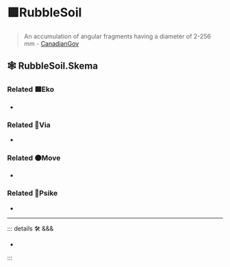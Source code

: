 # 🟩<eko>RubbleSoil</eko>

> An accumulation of angular fragments having a diameter of 2-256 mm - [CanadianGov](https://sis.agr.gc.ca/cansis/taxa/cssc3/chpt18.html)

## 🕸 RubbleSoil.Skema

### Related 🟩<eko>Eko</eko>

-

### Related 🔻<via>Via</via>

-

### Related 🟠<move>Move</move>

-

### Related 💜<psike>Psike</psike>

-

---

<!-- =================================================== -->
<!-- =================================================== -->
<!-- =================================================== -->
<!-- =================================================== -->
<!-- =================================================== -->
::: details 🛠 <dev>&&&</dev>

-

:::
